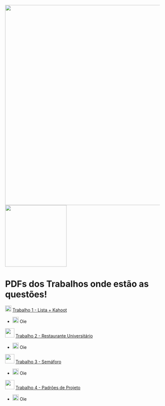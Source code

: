 <img src="https://github.com/user-attachments/assets/2f9f4933-38b7-475d-a1d7-302c33505d06" width="650"> <img src="https://github.com/user-attachments/assets/93a591d1-4b04-47d1-a059-46172c5d54e9" width="200">


# PDFs dos Trabalhos onde estão as questões!
<img src="https://github.com/user-attachments/assets/944023ff-3337-47e9-970b-7c5e54018c0c" width="20">  [Trabalho 1 - Lista + Kahoot](https://github.com/brunamota/POO/files/15017615/Trabalho.1.-.POO.pdf)
- <img src="https://github.com/user-attachments/assets/4cdc79b4-19f0-465f-8e5f-9e71eee31bb1" width="20"> Oie

<img src="https://github.com/user-attachments/assets/33a2a630-96e3-421c-b5bf-c55fd9c44bae" width="30">  [Trabalho 2 - Restaurante Universitário](https://github.com/brunamota/POO/files/15017616/Trabalho.2.-.POO.pdf)
- <img src="https://github.com/user-attachments/assets/4cdc79b4-19f0-465f-8e5f-9e71eee31bb1" width="20"> Oie

<img src="https://github.com/user-attachments/assets/dbd2d408-a403-40c3-be1e-3d266de5f784" width="30"> [Trabalho 3 - Semáforo](https://github.com/brunamota/POO/files/15017683/Trabalho.3.-.POO.pdf)
- <img src="https://github.com/user-attachments/assets/4cdc79b4-19f0-465f-8e5f-9e71eee31bb1" width="20"> Oie

<img src="https://github.com/user-attachments/assets/8089840f-1aaa-4a92-9a74-a71007587bbc" width="30"> [Trabalho 4 - Padrões de Projeto](https://github.com/user-attachments/files/16045775/Trabalho.4.-.POO.pdf)
- <img src="https://github.com/user-attachments/assets/4cdc79b4-19f0-465f-8e5f-9e71eee31bb1" width="20"> Oie




